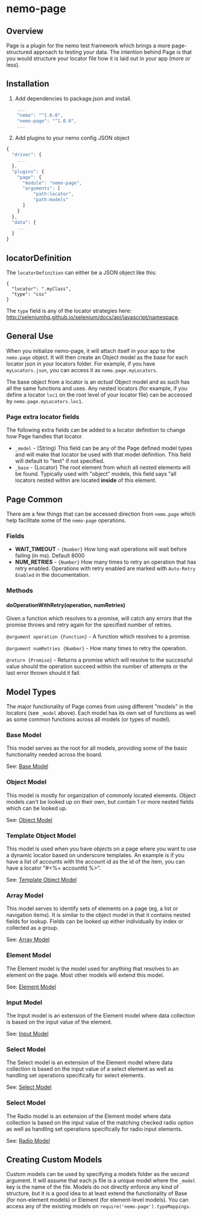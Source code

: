 # nemo-page

## Overview
Page is a plugin for the nemo test framework which brings a more page-structured approach to testing your data. The intention behind Page is that you would structure your locator file how it is laid out in your app (more or less).

## Installation

1. Add dependencies to package.json and install.

```javascript
	...
    "nemo": "^1.0.0",
    "nemo-page": "^1.0.0",
	...
```

2. Add plugins to your nemo config JSON object

```javascript
{
  "driver": {
    ...
  },
  "plugins": {
    "page": {
      "module": "nemo-page",
      "arguments": [
          "path:locator",
          "path:models"
      ]
    }
  },
  "data": {
    ...
  }
}
```

## locatorDefinition

The `locatorDefinition` can either be a JSON object like this:

```
{
  "locator": ".myClass",
  "type": "css"
}
```

The `type` field is any of the locator strategies here: http://seleniumhq.github.io/selenium/docs/api/javascript/namespace.

## General Use
When you initialize nemo-page, it will attach itself in your app to the `nemo.page` object. It will then create an Object model as the base for each locator json in your locators folder. For example, if you have `myLocators.json`, you can access it as `nemo.page.myLocators`.

The base object from a locator is an *actual* Object model and as such has all the same functions and uses. Any nested locators (for example, if you define a locator `loc1` on the root level of your locator file) can be accessed by `nemo.page.myLocators.loc1`.

### Page extra locator fields
The following extra fields can be added to a locator definition to change how Page handles that locator.

* `_model` - {String} This field can be any of the Page defined model types and will make that locator be used with that model definition. This field will default to "text" if not specified.
* `_base` - {Locator} The root element from which all nested elements will be found. Typically used with "object" models, this field says "all locators nested within are located **inside** of this element.

## Page Common
There are a few things that can be accessed direction from `nemo.page` which help facilitate some of the `nemo-page` operations.

### Fields

* **WAIT_TIMEOUT** - `{Number}` How long wait operations will wait before failing (in ms). Default 8000
* **NUM_RETRIES** - `{Number}` How many times to retry an operation that has retry enabled. Operations with retry enabled are marked with `Auto-Retry Enabled` in the documentation.

### Methods

#### doOperationWithRetry(operation, numRetries)
Given a function which resolves to a promise, will catch any errors that the promise throws and retry again for the specified number of retries.

`@argument operation {Function}` - A function which resolves to a promise.

`@argument numRetries {Number}` - How many times to retry the operation.

`@return {Promise}` - Returns a promise which will resolve to the successful value should the operation succeed within the number of attempts or the last error thrown should it fail.

## Model Types
The major functionality of Page comes from using different "models" in the locators (see `_model` above). Each model has its own set of functions as well as some common functions across all models (or types of model).

### Base Model
This model serves as the root for all models, providing some of the basic functionality needed across the board.

See: [Base Model](documentation/models/base.md)

### Object Model
This model is mostly for organization of commonly located elements. Object models can't be looked up on their own, but contain 1 or more nested fields which can be looked up.

See: [Object Model](documentation/models/object.md)

### Template Object Model
This model is used when you have objects on a page where you want to use a dynamic locator based on underscore templates. An example is if you have a list of accounts with the account id as the id of the item, you can have a locator "#<%= accountId %>".

See: [Template Object Model](documentation/models/template-object.md)

### Array Model
This model serves to identify sets of elements on a page (eg, a list or navigation items). It is similar to the object model in that it contains nested fields for lookup. Fields can be looked up either individually by index or collected as a group.

See: [Array Model](documentation/models/array.md)

### Element Model
The Element model is the model used for anything that resolves to an element on the page. Most other models will extend this model.

See: [Element Model](documentation/models/element.md)

### Input Model
The Input model is an extension of the Element model where data collection is based on the input value of the element.

See: [Input Model](documentation/models/input.md)

### Select Model
The Select model is an extension of the Element model where data collection is based on the input value of a select element as well as handling set operations specifically for select elements.

See: [Select Model](documentation/models/select.md)

### Select Model
The Radio model is an extension of the Element model where data collection is based on the input value of the matching checked radio option as well as handling set operations specifically for radio input elements.

See: [Radio Model](documentation/models/radio.md)

## Creating Custom Models

Custom models can be used by specifying a models folder as the second argument. It will assume that each js file is a unique model where the `_model` key is the name of the file. Models do not directly enforce any kind of structure, but it is a good idea to at least extend the functionality of Base (for non-element models) or Element (for element-level models). You can access any of the existing models on `require('nemo-page').typeMappings`.